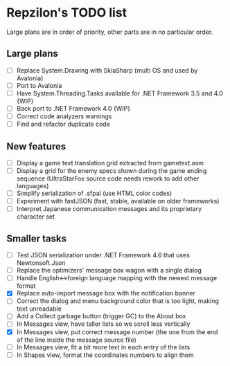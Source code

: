 # Repzilon's TODO list
Large plans are in order of priority, other parts are in no particular order.

## Large plans
- [ ] Replace System.Drawing with SkiaSharp (multi OS and used by Avalonia)
- [ ] Port to Avalonia
- [ ] Have System.Threading.Tasks available for .NET Framework 3.5 and 4.0 {WIP}
- [ ] Back port to .NET Framework 4.0 {WIP}
- [ ] Correct code analyzers warnings
- [ ] Find and refactor duplicate code

## New features
- [ ] Display a game text translation grid extracted from gametext.asm
- [ ] Display a grid for the enemy specs shown during the game ending sequence (UltraStarFox source code needs rework to add other languages)
- [ ] Simplify serialization of .sfpal (use HTML color codes)
- [ ] Experiment with fastJSON (fast, stable, available on older frameworks)
- [ ] Interpret Japanese communication messages and its proprietary character set

## Smaller tasks
- [ ] Test JSON serialization under .NET Framework 4.6 that uses Newtonsoft.Json
- [ ] Replace the optimizers' message box wagon with a single dialog
- [ ] Handle English<->foreign language mapping with the newest message format
- [x] Replace auto-import message box with the notification banner
- [ ] Correct the dialog and menu background color that is too light, making text unreadable
- [ ] Add a Collect garbage button (trigger GC) to the About box
- [ ] In Messages view, have taller lists so we scroll less vertically
- [x] In Messages view, put correct message number (the one from the end of the line inside the message source file)
- [ ] In Messages view, fit a bit more text in each entry of the lists
- [ ] In Shapes view, format the coordinates numbers to align them
